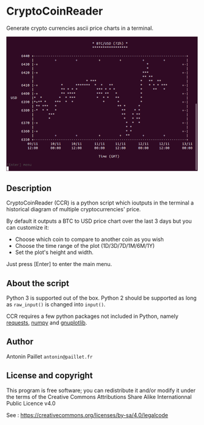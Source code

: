 # CryptoCoinReader
Generate crypto currencies ascii price charts in a terminal.

![Chart illustration](/static/ccr_reader.png)

## Description

CryptoCoinReader (CCR) is a python script which ioutputs in the terminal a historical diagram of multiple cryptocurrencies' price.

By default it outputs a BTC to USD price chart over the last 3 days but you can customize it:
 * Choose which coin to compare to another coin as you wish
 * Choose the time range of the plot (1D/3D/7D/1M/6M/1Y)
 * Set the plot's height and width.

Just press [Enter] to enter the main menu.

## About the script

Python 3 is supported out of the box. Python 2 should be supported as long as `raw_input()` is changed into `input()`.

CCR requires a few python packages not included in Python, namely [requests](http://docs.python-requests.org/en/master/), [numpy](https://www.numpy.org/) and [gnuplotlib](https://github.com/dkogan/gnuplotlib).

## Author

Antonin Paillet `antonin@paillet.fr`

## License and copyright

This program is free software; you can redistribute it and/or modify it under the terms of the Creative Commons Attributions Share Alike Internationnal Public Licence v4.0

See : https://creativecommons.org/licenses/by-sa/4.0/legalcode
